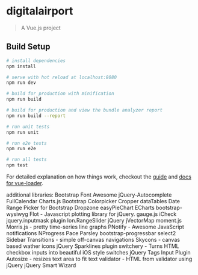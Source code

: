 # digitalairport

> A Vue.js project

## Build Setup

``` bash
# install dependencies
npm install

# serve with hot reload at localhost:8080
npm run dev

# build for production with minification
npm run build

# build for production and view the bundle analyzer report
npm run build --report

# run unit tests
npm run unit

# run e2e tests
npm run e2e

# run all tests
npm test
```

For detailed explanation on how things work, checkout the [guide](http://vuejs-templates.github.io/webpack/) and [docs for vue-loader](http://vuejs.github.io/vue-loader).


additional libraries:
Bootstrap
Font Awesome
jQuery-Autocomplete
FullCalendar
Charts.js
Bootstrap Colorpicker
Cropper
dataTables
Date Range Picker for Bootstrap
Dropzone
easyPieChart
ECharts
bootstrap-wysiwyg
Flot - Javascript plotting library for jQuery.
gauge.js
iCheck
jquery.inputmask plugin
Ion.RangeSlider
jQuery
jVectorMap
moment.js
Morris.js - pretty time-series line graphs
PNotify - Awesome JavaScript notifications
NProgress
Pace
Parsley
bootstrap-progressbar
select2
Sidebar Transitions - simple off-canvas navigations
Skycons - canvas based wather icons
jQuery Sparklines plugin
switchery - Turns HTML checkbox inputs into beautiful iOS style switches
jQuery Tags Input Plugin
Autosize - resizes text area to fit text
validator - HTML from validator using jQuery
jQuery Smart Wizard